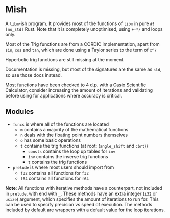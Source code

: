 # Mish

A `libm`-ish program. It provides most of the functions of `libm` in pure `#![no_std]` Rust.
Note that it is completely unoptimised, using `+-*/` and loops only.

Most of the Trig functions are from a CORDIC implementation, apart from `sin`, `cos` and `tan`,
which are done using a Taylor series to the term of `x^7`

Hyperbolic trig functions are still missing at the moment.

Documentation is missing, but most of the signatures are the same as `std`, so use those docs instead.

Most functions have been checked to 4 d.p. with a Casio Scientific Calculator, consider increasing
the amount of iterations and validating before using for applications where accuracy is critical.

## Modules

* `funcs` is where all of the functions are located
    * `m` contains a majority of the mathematical functions
    * `n` deals with the floating point numbers themselves
    * `o` has some basic operations
    * `t` contains the trig functions (at root: (`angle_shift` and `cbrt`))
        * `consts` contains the loop up tables for `inv`
        * `inv` contains the inverse trig functions
        * `t` contains the trig functions
* `prelude` is where most users should import from
    * `f32` contains all functions for `f32`
    * `f64` contains all functions for `f64`

**Note**: All functions with iterative methods have a counterpart, not included in `prelude`, with end with `_`.
These methods have an extra integer (`i32` or `usize`) argument, which specifies the amount of iterations to run for.
This can be used to specify precision vs speed of execution. The methods included by default are wrappers with a default
value for the loop iterations.

